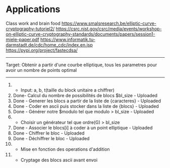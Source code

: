 # Applications
Class work and brain food
https://www.smalsresearch.be/elliptic-curve-cryptography-tutoriel2/
https://csrc.nist.gov/csrc/media/events/workshop-on-elliptic-curve-cryptography-standards/documents/papers/session1-miele-paper.pdf
https://www.informatik.tu-darmstadt.de/cdc/home_cdc/index.en.jsp
https://pypi.org/project/fastecdsa/
____________________________________________________________________________________________________________
Target: Obtenir a partir d'une courbe elliptique, tous les parametres pour avoir un nombre de points optimal
____________________________________________________________________________________________________________
1) - Input: a, b, t(taille du block unitaire a chiffrer) 
2) Done- Calcul du nombre de possibilités de blocs $bl_size       - Uploaded
3) Done - Generer les blocs a partir de la liste de {caracteres}  - Uploaded
4) Done - Coder en ascii puis stocker dans la liste de {blocs}    - Uploaded
5) Done - Générer notre $modulo tel que modulo > bl_size          - Uploaded
6)  - Choisir un générateur tel que ordre(G) > bl_size
7) Done - Associer le blocs[i] à coder à un point elliptique      - Uploaded
8) Done - Chiffrer le bloc                                        - Uploaded
9) Done - Déchiffrer le bloc                                      - Uploaded
10) - Mise en fonction des operations d'addition
11) - Cryptage des blocs ascii avant envoi
